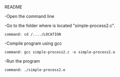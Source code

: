 README

-Open the command line 


-Go to the folder where is located "simple-process2.c".
	
	command: cd /..../LOCATION


-Compile program using gcc
	
	command: gcc simple-process2.c -o simple-process2.o


-Run the program
	
	command: ./simple-process2.o

